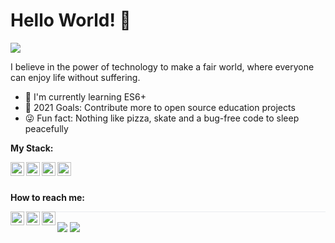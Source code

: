 # Hello World! 👋 
![](https://komarev.com/ghpvc/?username=FelipeFeitosaDev&color=dc143c)
<p>I believe in the power of technology to make a fair world, where everyone can enjoy life without suffering.</p>
<ul>
<li>📖 I'm currently learning ES6+</li>
<li>💪 2021 Goals: Contribute more to open source education projects</li>
<li>😜 Fun fact: Nothing like pizza, skate and a bug-free code to sleep peacefully</li>
</ul>
<p><b>My Stack:</b></p>
<p>
<img align="left" width="22px" src="https://xesque.rocketseat.dev/platform/1566444110414.png" style="max-width:100%;">
<img align="left" width="22px" src="https://xesque.rocketseat.dev/platform/1564681946529.svg" style="max-width:100%;">
<img align="left" width="22px" src="https://xesque.rocketseat.dev/platform/1564682281422.svg" style="max-width:100%;">
<img align="left" width="22px" src="https://xesque.rocketseat.dev/platform/1564682425906.svg" style="max-width:100%;">
</p>
<br><br>
<p><b>How to reach me:</b></p>
<a href="https://www.linkedin.com/in/ffdev/" target="blank">
<img align="left" width="22px" src="https://cdn-icons-png.flaticon.com/512/174/174857.png" style="max-width:100%;">
</a>
<a href="https://www.instagram.com/felipefdev/" target="blank">
<img align="left" width="22px" src="https://cdn-icons-png.flaticon.com/512/2111/2111463.png" style="max-width:100%; fill:yellow">
</a>
<a href="https://medium.com/@pro.felipefeitosa" target="blank">
<img align="left" width="22px" src="https://cdn.icon-icons.com/icons2/2429/PNG/512/notion_logo_icon_147257.png" style="max-width:100%; fill:yellow">
</a>
<h1 style="border-bottom: 1px solid #eaecef;margin: 2px 0;"></h1>
<p align="left">
<img align="center" src="https://github-readme-stats.vercel.app/api?username=FelipeFeitosaDev&show_icons=true&count_private=true&show_icons=true&theme=dracula&hide_border=true&bg_color=0d1117" />
<img align="center" src="https://github-readme-stats.vercel.app/api/top-langs/?username=FelipeFeitosaDev&layout=compact&theme=dracula&hide_border=true&bg_color=0d1117" />
</p>
